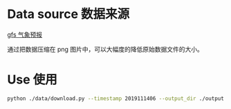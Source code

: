 # Data source 数据来源

[gfs 气象预报](https://nomads.ncep.noaa.gov/cgi-bin/filter_gfs_1p00.pl)

通过把数据压缩在 png 图片中，可以大幅度的降低原始数据文件的大小。

# Use 使用

```bash
python ./data/download.py --timestamp 2019111406 --output_dir ./output
```
